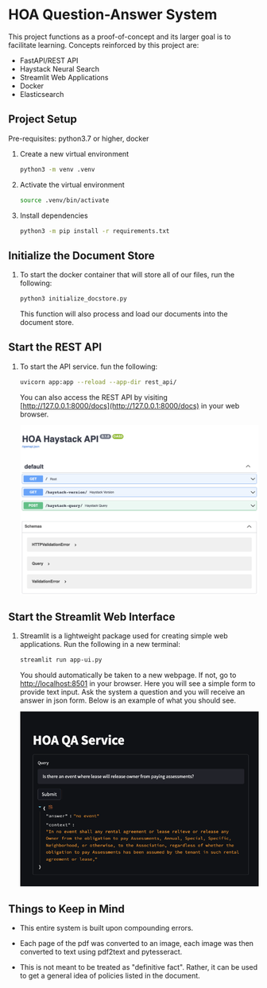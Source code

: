 # HOA Question-Answer System

This project functions as a proof-of-concept and its larger goal is to facilitate learning. Concepts reinforced by this project are:

- FastAPI/REST API
- Haystack Neural Search
- Streamlit Web Applications
- Docker
- Elasticsearch

## Project Setup

Pre-requisites: python3.7 or higher, docker

1. Create a new virtual environment

    ```bash
    python3 -m venv .venv
    ```

2. Activate the virtual environment

    ```bash
    source .venv/bin/activate
    ```

3. Install dependencies

    ```bash
    python3 -m pip install -r requirements.txt
    ```

## Initialize the Document Store

1. To start the docker container that will store all of our files, run the following:

    ```bash
    python3 initialize_docstore.py
    ```

    This function will also process and load our documents into the document store.

## Start the REST API

1. To start the API service. fun the following:

    ```bash
    uvicorn app:app --reload --app-dir rest_api/
    ```

    You can also access the REST API by visiting [http://127.0.0.1:8000/docs](http://127.0.0.1:8000/docs) in your web browser.

    ![REST API web ui](/images/api.png)

## Start the Streamlit Web Interface

1. Streamlit is a lightweight package used for creating simple web applications. Run the following in a new terminal:

    ```bash
    streamlit run app-ui.py
    ```

    You should automatically be taken to a new webpage. If not, go to [http://localhost:8501](http://localhost:8501) in your browser. Here you will see a simple form to provide text input. Ask the system a question and you will receive an answer in json form. Below is an example of what you should see.

    ![Example of query and response](/images/streamlit-output-example.png)

## Things to Keep in Mind

- This entire system is built upon compounding errors.
  
- Each page of the pdf was converted to an image, each image was then converted to text using pdf2text and pytesseract.
  
- This is not meant to be treated as "definitive fact". Rather, it can be used to get a general idea of policies listed in the document.
